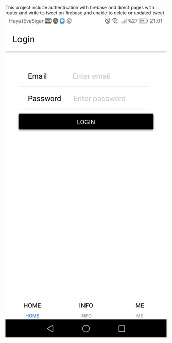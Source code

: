 This project include authentication with firebase and direct pages with router and write to tweet on firebase and enable to delete or updated tweet.
<br>
<img style="height=150;width:150" src="TwitterDemoApp/twitterIntroImage/mainPage.jpg" />
